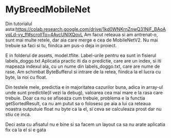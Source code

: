# MyBreedMobileNet
Din tutorialul asta:https://colab.research.google.com/drive/1kd0WNKrnZnwQ31NjF_BAoAvqLd-vy_ff#scrollTo=4AvcUNlXQovL
Am facut reteaua si am antrenat-o, sunt mai multe retele, dar aia care merge e cea de MobileNetV2. Nu mai trebuie sa faci si tu, 
fiindca am pus-o deja in proiect.

E in folderul de assets, model.tflite. Label-urile pentru ea sunt in fisierul labels_doggo.txt
Aplicatia practic iti da o predictie, care are un index, si iti mapeaza indexul ala, cu un nume din labels_doggo.txt, care are nume de rase.
Am schimbat ByteBufferul si intrare de la retea, fiindca la el lucra cu byte, la noi cu float.

Din testele mele, predictia e in majoritatea cazurilor buna, adica in array-ul unde sunt predictile(il vezi la debug), valoarea cea mai mare
e la rasa care trebuie. Doar ca nu se afiseaza cum trebuie, problema e la functia getSortedResult, ca nu am putut sa o folosesc pe aia a lui
ca reteaua noastra outputuie float nu byte ca la el, si ceva se calculeaza prost dar nu stiu ce inca.

Deci asta cu afisatul nu e bine si sa facem un layout ca sa nu arate aplicatia fix ca la el si e gata
